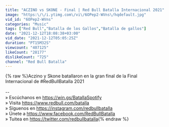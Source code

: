 ```yaml
---
title: "ACZINO vs SKONE - Final | Red Bull Batalla Internacional 2021"
image: "https:\/\/i.ytimg.com\/vi\/6OPep2-WVns\/hqdefault.jpg"
vid_id: "6OPep2-WVns"
categories: "Music"
tags: ["Red Bull","Batalla de los Gallos","Batalla de gallos"]
date: "2021-12-12T18:08:38+03:00"
vid_date: "2021-12-12T05:05:25Z"
duration: "PT15M32S"
viewcount: "407125"
likeCount: "28177"
dislikeCount: "725"
channel: "Red Bull Batalla"
---
```

{% raw %}Aczino y Skone batallaron en la gran final de la Final Internacional de #RedBullBatalla 2021<br /><br />--<br />» Escúchanos en <a rel="nofollow" target="blank" href="https://win.gs/BatallaSpotify">https://win.gs/BatallaSpotify</a><br />» Visita <a rel="nofollow" target="blank" href="https://www.redbull.com/batalla">https://www.redbull.com/batalla</a><br />» Síguenos en <a rel="nofollow" target="blank" href="https://instagram.com/redbullbatalla">https://instagram.com/redbullbatalla</a><br />» Únete a <a rel="nofollow" target="blank" href="https://www.facebook.com/RedBullBatalla">https://www.facebook.com/RedBullBatalla</a><br />» Tuitea en <a rel="nofollow" target="blank" href="https://twitter.com/redbullbatalla">https://twitter.com/redbullbatalla</a>{% endraw %}
